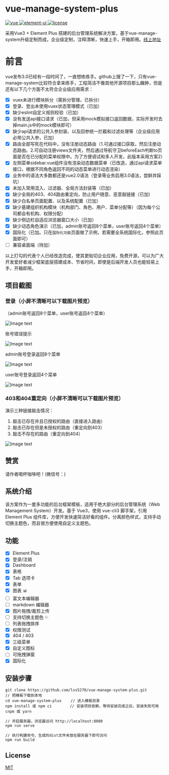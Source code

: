 # vue-manage-system-plus

  <a href="https://v3.cn.vuejs.org/">
    <img src="https://img.shields.io/badge/vue-3.0.0-brightgreen.svg" alt="vue">
  </a>
  <a href="https://element-plus.org/">
    <img src="https://img.shields.io/badge/element--plus-1.0.2beta.33-brightgreen.svg" alt="element-ui">
  </a>
  <a href="https://github.com/lss5270/vue-manage-system-plus/blob/main/LICENSE">
    <img src="https://img.shields.io/github/license/mashape/apistatus.svg" alt="license">
  </a>

采用Vue3 + Element Plus 搭建的后台管理系统解决方案，基于vue-manage-system升级定制而成，企业级定制，注释清晰，快速上手，开箱即用。[线上地址](https://lss5270.github.io/vue-manage-system-plus-demo/)

# 前言

vue发布3.0已经有一段时间了，一直想练练手。github上搜了一下，只有vue-manage-system比较符合拿来练手，工程简洁不像其他开源项目那么臃肿，但是还有以下几个方面不太符合企业级应用需求：

- [x] vuex未进行模块拆分（需拆分管理，已拆分）
- [x] 登录、登出未使用vuex状态管理模式（已加）
- [x] 缺少eslint自定义规则校验（已加）
- [x] 没有发送api接口请求（已加，但采用mock模拟接口返回数据，实际开发时去掉main.js中的mock模块即可）
- [x] 缺少api请求的公共入参封装、以及回参统一拦截和过滤处理等（企业级应用必带公共入参，已加）
- [x] 路由全部写死在代码中，没有注册动态路由（1.可通过接口获取，然后注册动态路由。2.可自动注册views文件夹，然后通过导航守卫beforeEach判断to页面是否在已分配的菜单权限中。为了方便调试和多人开发，此版本采用方案2）
- [x] 左侧菜单sidebar.vue组件没有渲染动态数据菜单（已改造，通过api请求菜单接口，根据不同角色返回不同的动态菜单进行动态渲染）
- [x] 业务中的语法大多数都还是vue2.0语法（登录等业务启用3.0语法，尝鲜并踩坑）
- [x] 未加入常用混入、过滤器、全局方法封装等（已加）
- [x] 缺少全局的403、404路由重定向，防止用户随意、恶意敲链接（已加）
- [x] 缺少白名单页面配置、以及系统配置（已加）
- [x] 缺少基建组织机构模块（机构部门、角色、用户、菜单分配等）（因为每个公司都会有机构、权限分配）
- [x] 缺少侧边栏自适应浏览器窗口大小（已加）
- [x] 缺少动态角色演示（已加，admin账号返回8个菜单，user账号返回4个菜单）
- [x] 国际化（已加。只在`国际化功能`页面做了示例，若需要全系统国际化，参照此页面即可）
- [ ] 兼容桌面端（待加）

以上打勾的代表个人已经改造完成，使其更贴切企业应用，免费开源，可以为广大开发爱好者减少框架底层搭建成本、节省时间，即使是后端开发人员也能轻易上手，开箱即用。

## 项目截图

### 登录（小屏不清晰可以下载图片预览）

（admin账号返回8个菜单，user账号返回4个菜单）

![Image text](https://github.com/lss5270/vue-manage-system-plus/blob/main/screenshots/loginDemo.gif)

账号错误提示

![Image text](https://github.com/lss5270/vue-manage-system-plus/blob/main/screenshots/admin11.png)

admin账号登录返回8个菜单

![Image text](https://github.com/lss5270/vue-manage-system-plus/blob/main/screenshots/admin.png)

user账号登录返回4个菜单

![Image text](https://github.com/lss5270/vue-manage-system-plus/blob/main/screenshots/user.png)

### 403和404重定向（小屏不清晰可以下载图片预览）

演示三种链接敲击情况：

1. 敲击已存在并且已授权的路由（直接进入路由）
2. 敲击已存在但是未授权的路由（重定向到403）
3. 敲击不存在的路由（重定向到404）

![Image text](https://github.com/lss5270/vue-manage-system-plus/blob/main/screenshots/403and404.gif)

## 赞赏

请作者喝杯咖啡吧！(微信号：)



## 系统介绍

该方案作为一套多功能的后台框架模板，适用于绝大部分的后台管理系统（Web Management System）开发。基于 Vue3，使用 vue-cli3 脚手架，引用 Element Plus 组件库，方便开发快速简洁好看的组件。分离颜色样式，支持手动切换主题色，而且很方便使用自定义主题色。

## 功能

-   [x] Element Plus
-   [x] 登录/注销
-   [x] Dashboard
-   [x] 表格
-   [x] Tab 选项卡
-   [x] 表单
-   [x] 图表 :bar_chart:
-   [ ] 富文本编辑器
-   [ ] markdown 编辑器
-   [x] 图片拖拽/裁剪上传
-   [ ] 支持切换主题色 :sparkles:
-   [ ] 列表拖拽排序
-   [x] 权限测试
-   [x] 404 / 403
-   [x] 三级菜单
-   [x] 自定义图标
-   [ ] 可拖拽弹窗
-   [x] 国际化

## 安装步骤

```
git clone https://github.com/lss5270/vue-manage-system-plus.git      // 把模板下载到本地
cd vue-manage-system-plus    // 进入模板目录
npm install 或 npm ci        // 安装项目依赖，等待安装完成之后，安装失败可用 cnpm 或 yarn

// 开启服务器，浏览器访问 http://localhost:8080
npm run serve

// 执行构建命令，生成的dist文件夹放在服务器下即可访问
npm run build
```


## License

[MIT](https://github.com/lss5270/vue-manage-system-plus/blob/main/LICENSE)
